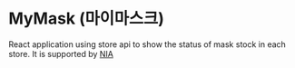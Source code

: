 # MyMask (마이마스크)

React application using store api to show the status of mask stock in each store. It is supported by [NIA](https://www.nia.or.kr/)
